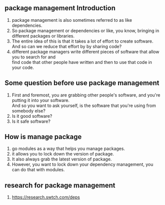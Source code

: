 ## package management Introduction  
1. package management is also sometimes referred to as like dependencies.   
1. So package management or dependencies or like, you know, bringing in different packages or libraries.  
1. The entire idea of this is that it takes a lot of effort to create software. And so can we reduce that effort by by sharing code?   
1. different package managers write different pieces of software that allow you to search for and   
find code that other people have written and then to use that code in your code.  
## Some question before use package management  
1. First and foremost, you are grabbing other people's software, and you're putting it into your software.  
And so you want to ask yourself, is the software that you're using from somebody else?  
1. Is it good software?   
1. Is it safe software? 

## How is manage package  
1. go  modules as a way that helps you manage packages.  
1. it allows you to lock down the version of package.  
1. It also always grab the latest version of package.  
1. However, you want to lock down your dependency management, you can do that with modules.  

## research for package management  
1. https://research.swtch.com/deps